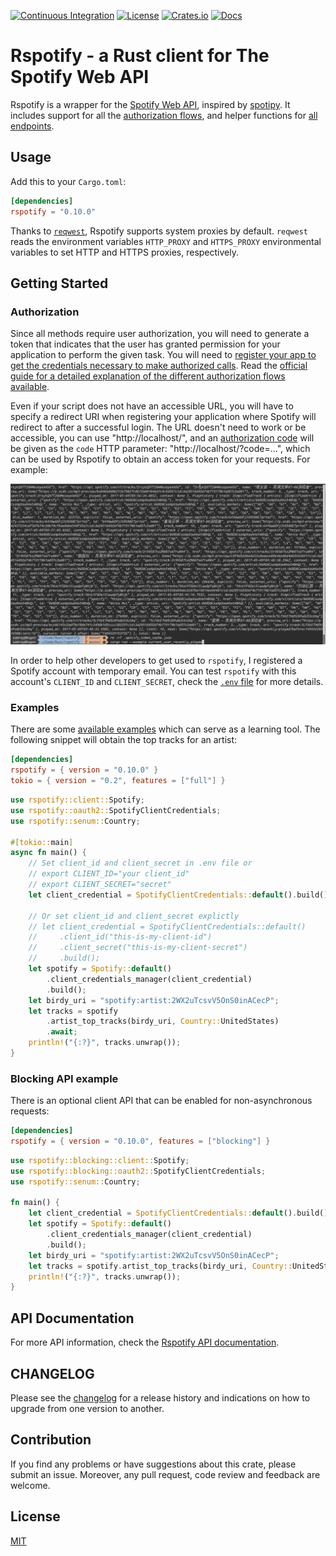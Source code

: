 [![Continuous Integration](https://github.com/ramsayleung/rspotify/workflows/Continuous%20Integration/badge.svg)](https://github.com/ramsayleung/rspotify/actions)
[![License](https://img.shields.io/github/license/ramsayleung/rspotify)](https://github.com/ramsayleung/rspotify/blob/master/LICENSE)
[![Crates.io](https://img.shields.io/crates/v/rspotify.svg)](https://crates.io/crates/rspotify)
[![Docs](https://docs.rs/rspotify/badge.svg)](https://docs.rs/crate/rspotify/)

# Rspotify - a Rust client for The Spotify Web API 

Rspotify is a wrapper for the [Spotify Web API](https://developer.spotify.com/web-api/), inspired by [spotipy](https://github.com/plamere/spotipy). It includes support for all the [authorization flows](https://developer.spotify.com/documentation/general/guides/authorization-guide/), and helper functions for [all endpoints](https://developer.spotify.com/documentation/web-api/reference/).

## Usage

Add this to your `Cargo.toml`:

``` toml
[dependencies]
rspotify = "0.10.0"
```

Thanks to [`reqwest`](https://docs.rs/reqwest/0.10.1/reqwest/#proxies), Rspotify supports system proxies by default. `reqwest` reads the environment variables `HTTP_PROXY` and `HTTPS_PROXY` environmental variables to set HTTP and HTTPS proxies, respectively.

## Getting Started

### Authorization

Since all methods require user authorization, you will need to generate a token that indicates that the user has granted permission for your application to perform the given task. You will need to [register your app to get the credentials necessary to make authorized calls](https://developer.spotify.com/dashboard/applications). Read the [official guide for a detailed explanation of the different authorization flows available](https://developer.spotify.com/documentation/general/guides/authorization-guide/).

Even if your script does not have an accessible URL, you will have to specify a redirect URI when registering your application where Spotify will redirect to after a successful login. The URL doesn't need to work or be accessible, you can use "http://localhost/", and an [authorization code](https://developer.spotify.com/documentation/general/guides/authorization-guide/#authorization-code-flow) will be given as the `code` HTTP parameter: "http://localhost/?code=...", which can be used by Rspotify to obtain an access token for your requests. For example:

![demo](./doc/images/rspotify.gif)

In order to help other developers to get used to `rspotify`, I registered a Spotify account with temporary email. You can test `rspotify` with this account's `CLIENT_ID` and `CLIENT_SECRET`, check the [`.env` file](./.env) for more details.

### Examples

There are some [available examples](./examples) which can serve as a learning tool. The following snippet will obtain the top tracks for an artist:

``` toml
[dependencies]
rspotify = { version = "0.10.0" }
tokio = { version = "0.2", features = ["full"] }
```

``` rust
use rspotify::client::Spotify;
use rspotify::oauth2::SpotifyClientCredentials;
use rspotify::senum::Country;

#[tokio::main]
async fn main() {
    // Set client_id and client_secret in .env file or
    // export CLIENT_ID="your client_id"
    // export CLIENT_SECRET="secret"
    let client_credential = SpotifyClientCredentials::default().build();

    // Or set client_id and client_secret explictly
    // let client_credential = SpotifyClientCredentials::default()
    //     .client_id("this-is-my-client-id")
    //     .client_secret("this-is-my-client-secret")
    //     .build();
    let spotify = Spotify::default()
        .client_credentials_manager(client_credential)
        .build();
    let birdy_uri = "spotify:artist:2WX2uTcsvV5OnS0inACecP";
    let tracks = spotify
        .artist_top_tracks(birdy_uri, Country::UnitedStates)
        .await;
    println!("{:?}", tracks.unwrap());
}
```

### Blocking API example

There is an optional client API that can be enabled for non-asynchronous requests:

``` toml
[dependencies]
rspotify = { version = "0.10.0", features = ["blocking"] }
```

``` rust
use rspotify::blocking::client::Spotify;
use rspotify::blocking::oauth2::SpotifyClientCredentials;
use rspotify::senum::Country;

fn main() {
    let client_credential = SpotifyClientCredentials::default().build();
    let spotify = Spotify::default()
        .client_credentials_manager(client_credential)
        .build();
    let birdy_uri = "spotify:artist:2WX2uTcsvV5OnS0inACecP";
    let tracks = spotify.artist_top_tracks(birdy_uri, Country::UnitedStates);
    println!("{:?}", tracks.unwrap());
}
```

## API Documentation

For more API information, check the [Rspotify API documentation](https://docs.rs/crate/rspotify).

## CHANGELOG

Please see the [changelog](./CHANGELOG.md) for a release history and indications on how to upgrade from one version to another.

## Contribution

If you find any problems or have suggestions about this crate, please submit an issue. Moreover, any pull request, code review and feedback are welcome.

## License

[MIT](./LICENSE)
